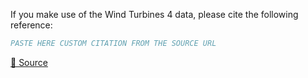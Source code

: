 If you make use of the Wind Turbines 4 data, please cite the following reference:

``` bibtex
PASTE HERE CUSTOM CITATION FROM THE SOURCE URL
```

[🔗 Source](https://doi.org/10.6084/m9.figshare.12744902.v1)
